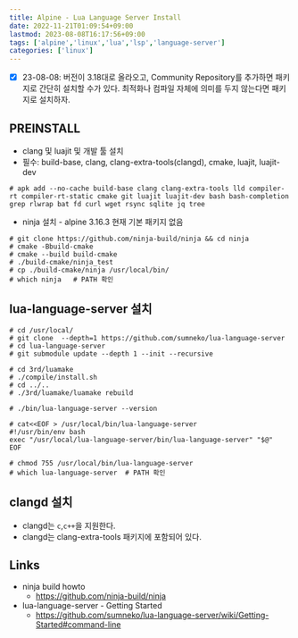 ```yaml
---
title: Alpine - Lua Language Server Install
date: 2022-11-21T01:09:54+09:00
lastmod: 2023-08-08T16:17:56+09:00
tags: ['alpine','linux','lua','lsp','language-server']
categories: ['linux']
---
```


- [X] 23-08-08: 버전이 3.18대로 올라오고, Community Repository를 추가하면 패키지로 간단히
  설치할 수가 있다. 최적화나 컴파일 자체에 의미를 두지 않는다면 패키지로 설치하자.

## PREINSTALL

* clang 및 luajit 및 개발 툴 설치
* 필수: build-base, clang, clang-extra-tools(clangd), cmake, luajit, luajit-dev
```console
# apk add --no-cache build-base clang clang-extra-tools lld compiler-rt compiler-rt-static cmake git luajit luajit-dev bash bash-completion grep rlwrap bat fd curl wget rsync sqlite jq tree
```

* ninja 설치 - alpine 3.16.3 현재 기본 패키지 없음
```console
# git clone https://github.com/ninja-build/ninja && cd ninja
# cmake -Bbuild-cmake
# cmake --build build-cmake
# ./build-cmake/ninja_test
# cp ./build-cmake/ninja /usr/local/bin/
# which ninja   # PATH 확인
```

## lua-language-server 설치
```console
# cd /usr/local/
# git clone  --depth=1 https://github.com/sumneko/lua-language-server
# cd lua-language-server
# git submodule update --depth 1 --init --recursive

# cd 3rd/luamake
# ./compile/install.sh
# cd ../..
# ./3rd/luamake/luamake rebuild

# ./bin/lua-language-server --version

# cat<<EOF > /usr/local/bin/lua-language-server
#!/usr/bin/env bash
exec "/usr/local/lua-language-server/bin/lua-language-server" "$@"
EOF

# chmod 755 /usr/local/bin/lua-language-server
# which lua-language-server  # PATH 확인
```

## clangd 설치
* clangd는 `c`,`c++`을 지원한다.
* clangd는 clang-extra-tools 패키지에 포함되어 있다.

## Links
* ninja build howto 
  - <https://github.com/ninja-build/ninja>
* lua-language-server - Getting Started
  - <https://github.com/sumneko/lua-language-server/wiki/Getting-Started#command-line>
